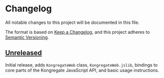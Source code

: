 # Changelog
All notable changes to this project will be documented in this file.

The format is based on [Keep a Changelog](https://keepachangelog.com/en/1.0.0/),
and this project adheres to [Semantic Versioning](https://semver.org/spec/v2.0.0.html).

## [Unreleased]

Initial release, adds `KongregateWeb` class, `KongregateWeb.jslib`, bindings to core parts of the Kongregate JavaScript API, and basic usage instructions.

[Unreleased]: https://github.com/olivierlacan/keep-a-changelog/compare/f97322f...HEAD
